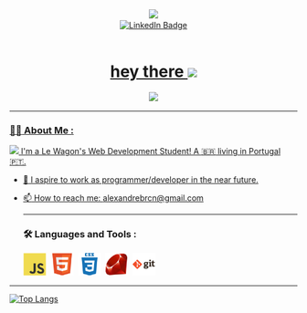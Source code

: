 <div id="header" align="center">
  <img src= "https://media.giphy.com/media/TFPdmm3rdzeZ0kP3zG/giphy-downsized.gif" width="150" />
  <div id="badges">
     <a href="https://www.linkedin.com/in/alexandre-muniz-de-almeida-48b87340/">
    <img src="https://img.shields.io/badge/LinkedIn-blue?style=for-the-badge&logo=linkedin&logoColor=white" alt="LinkedIn Badge"/>
</div>
  <img src="https://komarev.com/ghpvc/?username=alexandremdealmeida&style=flat-square&color=blue" alt=""/>
  <h1>
  hey there
  <img src="https://media.giphy.com/media/hvRJCLFzcasrR4ia7z/giphy.gif" width="30px"/>
</h1>
  <div align="center">
  <img src="https://media.giphy.com/media/HwBlFQZFcAoUcPHZdX/giphy.gif" width="100" />
</div>
</div>

  ---
  
### :man_technologist: About Me :
<img src="https://media.giphy.com/media/WUlplcMpOCEmTGBtBW/giphy.gif" width="30"> I'm a Le Wagon's Web Development Student! A :brazil: living in Portugal 🇵🇹.
  
- :seedling: I aspire to work as programmer/developer in the near future.

- :mailbox: How to reach me: alexandrebrcn@gmail.com
  
  ---
  
  ### :hammer_and_wrench: Languages and Tools :
  
  <div>
  <img src="https://github.com/devicons/devicon/blob/master/icons/javascript/javascript-original.svg" title="JavaScript" alt="JavaScript" width="40" height="40"/>&nbsp;
      <img src="https://github.com/devicons/devicon/blob/master/icons/html5/html5-original.svg" title="HTML5" alt="HTML" width="40" height="40"/>&nbsp;
  <img src="https://github.com/devicons/devicon/blob/master/icons/css3/css3-plain-wordmark.svg"  title="CSS3" alt="CSS" width="40" height="40"/>&nbsp;
    <img src="https://github.com/devicons/devicon/blob/master/icons/ruby/ruby-original.svg"  title="Ruby" alt="Ruby" width="40" height="40"/>&nbsp;
       <img src="https://github.com/devicons/devicon/blob/master/icons/git/git-original-wordmark.svg" title="Git" **alt="Git" width="40" height="40"/>
</div>
  
  ---

[![Top Langs](https://github-readme-stats.vercel.app/api/top-langs/?username=alexandremdealmeida&layout=compact&theme=vision-friendly-dark)](https://github.com/anuraghazra/github-readme-stats)

  
